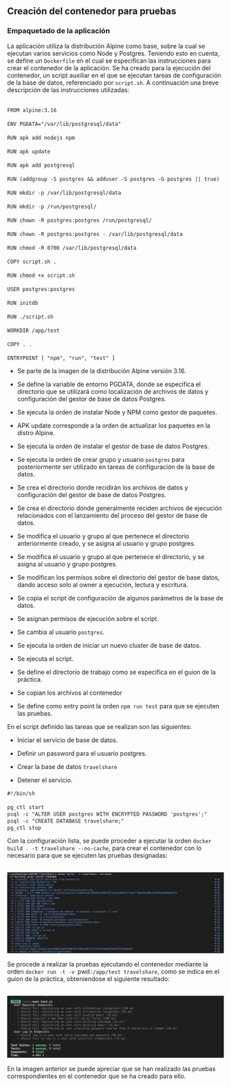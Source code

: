 ## Creación del contenedor para pruebas

### Empaquetado de la aplicación

La aplicación utiliza la distribución Alpine como base, sobre la cual se ejecutan varios servicios como Node y Postgres. Teniendo esto en cuenta, se define un `Dockerfile` en el cual se especifican las instrucciones para crear el contenedor de la aplicación. Se ha creado para la ejecución del contenedor, un script auxiliar en el que se ejecutan tareas de configuración de la base de datos, referenciado por `script.sh`.
A continuación una breve descripción de las instrucciones utilizadas:

```

FROM alpine:3.16

ENV PGDATA="/var/lib/postgresql/data"

RUN apk add nodejs npm

RUN apk update

RUN apk add postgresql

RUN (addgroup -S postgres && adduser -S postgres -G postgres || true)

RUN mkdir -p /var/lib/postgresql/data

RUN mkdir -p /run/postgresql/

RUN chown -R postgres:postgres /run/postgresql/

RUN chown -R postgres:postgres - /var/lib/postgresql/data

RUN chmod -R 0700 /var/lib/postgresql/data

COPY script.sh .

RUN chmod +x script.sh

USER postgres:postgres

RUN initdb

RUN ./script.sh

WORKDIR /app/test

COPY . .

ENTRYPOINT [ "npm", "run", "test" ]
```

- Se parte de la imagen de la distribución Alpine versión 3.16.

- Se define la variable de entorno PGDATA, donde se especifica el directorio que se utilizará como localización de archivos de datos y configuración del gestor de base de datos Postgres.

- Se ejecuta la orden de instalar Node y NPM como gestor de paquetes.

- APK update corresponde a la orden de actualizar los paquetes en la distro Alpine.

- Se ejecuta la orden de instalar el gestor de base de datos Postgres.

- Se ejecuta la orden de crear grupo y usuario `postgres` para posteriormente ser utilizado en tareas de configuración de la base de datos.

- Se crea el directorio donde recidirán los archivos de datos y configuración del gestor de base de datos Postgres.

- Se crea el directorio donde generalmente reciden archivos de ejecución relacionados con el lanzamiento del proceso del gestor de base de datos.

- Se modifica el usuario y grupo al que pertenece el directorio anteriormente creado, y se asigna al usuario y grupo postgres.

- Se modifica el usuario y grupo al que pertenece el directorio, y se asigna al usuario y grupo postgres.

- Se modifican los permisos sobre el directorio del gestor de base datos, dando acceso solo al owner a ejecución, lectura y escritura.

- Se copia el script de configuración de algunos parámetros de la base de datos.

- Se asignan permisos de ejecución sobre el script.

- Se cambia al usuario `postgres`.

- Se ejecuta la orden de iniciar un nuevo cluster de base de datos.

- Se ejecuta el script.

- Se define el directorio de trabajo como se especifica en el guion de la práctica.

- Se copian los archivos al contenedor

- Se define como entry point la orden `npm run test` para que se ejecuten las pruebas.

En el script definido las tareas que se realizan son las siguientes:

- Iniciar el servicio de base de datos.

- Definir un password para el usuario postgres.

- Crear la base de datos `travelshare`

- Detener el servicio.

```
#!/bin/sh

pg_ctl start
psql -c "ALTER USER postgres WITH ENCRYPTED PASSWORD 'postgres';"
psql -c "CREATE DATABASE travelshare;"
pg_ctl stop

```

Con la configuración lista, se puede proceder a ejecutar la orden `docker build . -t travelshare --no-cache`, para crear el contenedor con lo necesario para que se ejecuten las pruebas designadas:

\
 ![Build](./img/docker_build.png)

Se procede a realizar la pruebas ejecutando el contenedor mediante la orden `docker run -t -v `pwd`:/app/test travelshare`, como se indica en el guion de la práctica, obteniendose el siguiente resultado:

\
 ![Build](./img/tests.png)

En la imagen anterior se puede apreciar que se han realizado las pruebas correspondientes en el contenedor que se ha creado para ello.
